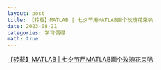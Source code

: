 ```yaml
---
layout: post
title: 【转载】MATLAB | 七夕节用MATLAB画个玫瑰花束叭
date: 2023-08-21
categories: 学习偶得
math: true
---
```

[【转载】MATLAB \| 七夕节用MATLAB画个玫瑰花束叭](https://zhuanlan.zhihu.com/p/651211310)